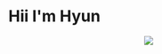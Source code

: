 <h1>Hii I'm Hyun </h1>

<div align="center">
 <img src="https://capsule-render.vercel.app/api?type=cylinder&height=299&color=gradient&text=Hyun%20github&textBg=false&animation=twinkling" />
</div>
